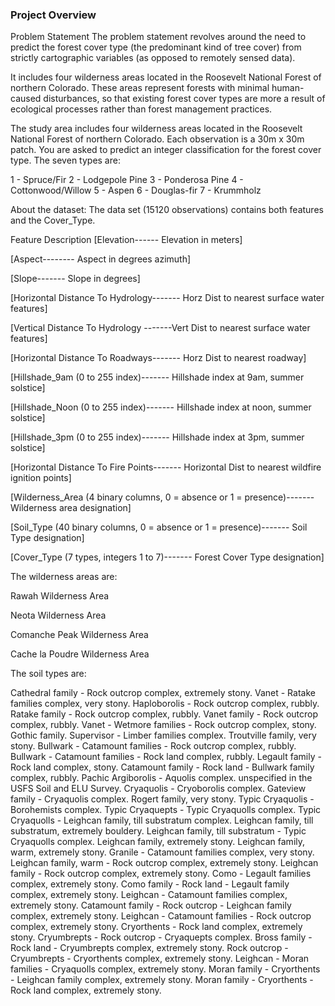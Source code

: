 ### Project Overview

 Problem Statement
The problem statement revolves around the need to predict the forest cover type (the predominant kind of tree cover) from strictly cartographic variables (as opposed to remotely sensed data).

It includes four wilderness areas located in the Roosevelt National Forest of northern Colorado. These areas represent forests with minimal human-caused disturbances, so that existing forest cover types are more a result of ecological processes rather than forest management practices.

The study area includes four wilderness areas located in the Roosevelt National Forest of northern Colorado. Each observation is a 30m x 30m patch. You are asked to predict an integer classification for the forest cover type. The seven types are:

1 - Spruce/Fir 2 - Lodgepole Pine 3 - Ponderosa Pine 4 - Cottonwood/Willow 5 - Aspen 6 - Douglas-fir 7 - Krummholz


About the dataset:
The data set (15120 observations) contains both features and the Cover_Type.


Feature	Description
[Elevation------	Elevation in meters]


[Aspect--------	Aspect in degrees azimuth]


[Slope-------	Slope in degrees]


[Horizontal Distance To Hydrology-------	Horz Dist to nearest surface water features]


[Vertical Distance To Hydrology	-------Vert Dist to nearest surface water features]


[Horizontal Distance To Roadways-------	Horz Dist to nearest roadway]


[Hillshade_9am (0 to 255 index)-------	Hillshade index at 9am, summer solstice]


[Hillshade_Noon (0 to 255 index)-------	Hillshade index at noon, summer solstice]


[Hillshade_3pm (0 to 255 index)-------	Hillshade index at 3pm, summer solstice]


[Horizontal Distance To Fire Points-------	Horizontal Dist to nearest wildfire ignition points]


[Wilderness_Area (4 binary columns, 0 = absence or 1 = presence)-------	Wilderness area designation]


[Soil_Type (40 binary columns, 0 = absence or 1 = presence)-------	Soil Type designation]


[Cover_Type (7 types, integers 1 to 7)-------	Forest Cover Type designation]




The wilderness areas are:

Rawah Wilderness Area

Neota Wilderness Area

Comanche Peak Wilderness Area

Cache la Poudre Wilderness Area



The soil types are:


Cathedral family - Rock outcrop complex, extremely stony.
Vanet - Ratake families complex, very stony.
Haploborolis - Rock outcrop complex, rubbly.
Ratake family - Rock outcrop complex, rubbly.
Vanet family - Rock outcrop complex, rubbly.
Vanet - Wetmore families - Rock outcrop complex, stony.
Gothic family.
Supervisor - Limber families complex.
Troutville family, very stony.
Bullwark - Catamount families - Rock outcrop complex, rubbly.
Bullwark - Catamount families - Rock land complex, rubbly.
Legault family - Rock land complex, stony.
Catamount family - Rock land - Bullwark family complex, rubbly.
Pachic Argiborolis - Aquolis complex.
unspecified in the USFS Soil and ELU Survey.
Cryaquolis - Cryoborolis complex.
Gateview family - Cryaquolis complex.
Rogert family, very stony.
Typic Cryaquolis - Borohemists complex.
Typic Cryaquepts - Typic Cryaquolls complex.
Typic Cryaquolls - Leighcan family, till substratum complex.
Leighcan family, till substratum, extremely bouldery.
Leighcan family, till substratum - Typic Cryaquolls complex.
Leighcan family, extremely stony.
Leighcan family, warm, extremely stony.
Granile - Catamount families complex, very stony.
Leighcan family, warm - Rock outcrop complex, extremely stony.
Leighcan family - Rock outcrop complex, extremely stony.
Como - Legault families complex, extremely stony.
Como family - Rock land - Legault family complex, extremely stony.
Leighcan - Catamount families complex, extremely stony.
Catamount family - Rock outcrop - Leighcan family complex, extremely stony.
Leighcan - Catamount families - Rock outcrop complex, extremely stony.
Cryorthents - Rock land complex, extremely stony.
Cryumbrepts - Rock outcrop - Cryaquepts complex.
Bross family - Rock land - Cryumbrepts complex, extremely stony.
Rock outcrop - Cryumbrepts - Cryorthents complex, extremely stony.
Leighcan - Moran families - Cryaquolls complex, extremely stony.
Moran family - Cryorthents - Leighcan family complex, extremely stony.
Moran family - Cryorthents - Rock land complex, extremely stony.



